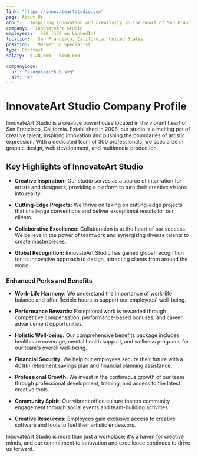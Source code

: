```yaml
---
link: "https://innovateartstudio.com"
page: About Us
about:   Inspiring innovation and creativity in the heart of San Francisco
company:   InnovateArt Studio
employees:   300 (150 on LinkedIn)
location:   San Francisco, California, United States
position:   Marketing Specialist
type: Contract
salary:  $120,000 - $150,000

companyLogo:
  url: "/logos/github.svg"
  alt: "#"
---
```

# InnovateArt Studio Company Profile

InnovateArt Studio is a creative powerhouse located in the vibrant heart of San Francisco, California. Established in 2008, our studio is a melting pot of creative talent, inspiring innovation and pushing the boundaries of artistic expression. With a dedicated team of 300 professionals, we specialize in graphic design, web development, and multimedia production.

## Key Highlights of InnovateArt Studio

- **Creative Inspiration:** Our studio serves as a source of inspiration for artists and designers, providing a platform to turn their creative visions into reality.

- **Cutting-Edge Projects:** We thrive on taking on cutting-edge projects that challenge conventions and deliver exceptional results for our clients.

- **Collaborative Excellence:** Collaboration is at the heart of our success. We believe in the power of teamwork and synergizing diverse talents to create masterpieces.

- **Global Recognition:** InnovateArt Studio has gained global recognition for its innovative approach to design, attracting clients from around the world.

### Enhanced Perks and Benefits

- **Work-Life Harmony:** We understand the importance of work-life balance and offer flexible hours to support our employees' well-being.

- **Performance Rewards:** Exceptional work is rewarded through competitive compensation, performance-based bonuses, and career advancement opportunities.

- **Holistic Well-being:** Our comprehensive benefits package includes healthcare coverage, mental health support, and wellness programs for our team's overall well-being.

- **Financial Security:** We help our employees secure their future with a 401(k) retirement savings plan and financial planning assistance.

- **Professional Growth:** We invest in the continuous growth of our team through professional development, training, and access to the latest creative tools.

- **Community Spirit:** Our vibrant office culture fosters community engagement through social events and team-building activities.

- **Creative Resources:** Employees gain exclusive access to creative software and tools to fuel their artistic endeavors.

InnovateArt Studio is more than just a workplace; it's a haven for creative minds, and our commitment to innovation and excellence continues to drive us forward.
